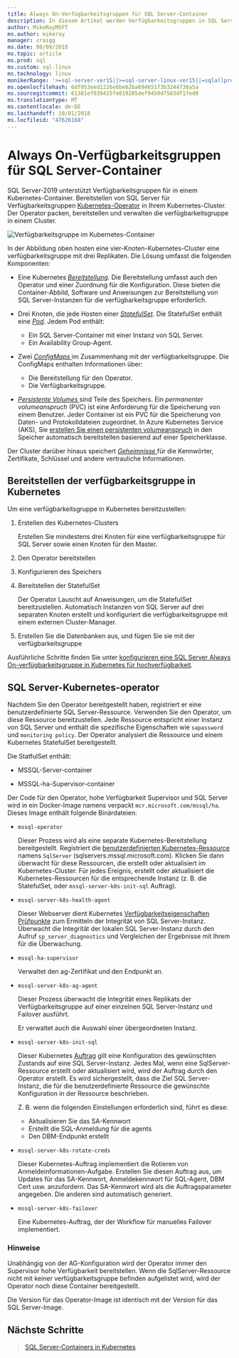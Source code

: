 ```yaml
---
title: Always On-Verfügbarkeitsgruppen für SQL Server-Container
description: In diesem Artikel werden Verfügbarkeitsgruppen in SQL Server-Containern
author: MikeRayMSFT
ms.author: mikeray
manager: craigg
ms.date: 08/09/2018
ms.topic: article
ms.prod: sql
ms.custom: sql-linux
ms.technology: linux
monikerRange: '>=sql-server-ver15||>=sql-server-linux-ver15||=sqlallproducts-allversions'
ms.openlocfilehash: 6df953eed1226e6be62ba694651f3b3244736a5a
ms.sourcegitcommit: 61381ef939415fe019285def9450d7583df1fed0
ms.translationtype: MT
ms.contentlocale: de-DE
ms.lasthandoff: 10/01/2018
ms.locfileid: "47626168"
---
```

# <a name="always-on-availability-groups-for-sql-server-containers"></a>Always On-Verfügbarkeitsgruppen für SQL Server-Container

SQL Server-2019 unterstützt Verfügbarkeitsgruppen für in einem Kubernetes-Container. Bereitstellen von SQL Server für Verfügbarkeitsgruppen [Kubernetes-Operator](http://coreos.com/blog/introducing-operators.html) in Ihrem Kubernetes-Cluster. Der Operator packen, bereitstellen und verwalten die verfügbarkeitsgruppe in einem Cluster.

![Verfügbarkeitsgruppe im Kubernetes-Container](media/tutorial-sql-server-ag-containers-kubernetes/KubernetesCluster.png)

In der Abbildung oben hosten eine vier-Knoten-Kubernetes-Cluster eine verfügbarkeitsgruppe mit drei Replikaten. Die Lösung umfasst die folgenden Komponenten:

* Eine Kubernetes [ *Bereitstellung*](http://kubernetes.io/docs/concepts/workloads/controllers/deployment/). Die Bereitstellung umfasst auch den Operator und einer Zuordnung für die Konfiguration. Diese bieten die Container-Abbild, Software und Anweisungen zur Bereitstellung von SQL Server-Instanzen für die verfügbarkeitsgruppe erforderlich.

* Drei Knoten, die jede Hosten einer [ *StatefulSet*](http://kubernetes.io/docs/concepts/workloads/controllers/statefulset/). Die StatefulSet enthält eine [ *Pod*](http://kubernetes.io/docs/concepts/workloads/pods/pod-overview/). Jedem Pod enthält:
  * Ein SQL Server-Container mit einer Instanz von SQL Server.
  * Ein Availability Group-Agent. 

* Zwei [ *ConfigMaps* ](http://kubernetes.io/docs/tasks/configure-pod-container/configure-pod-configmap/) im Zusammenhang mit der verfügbarkeitsgruppe. Die ConfigMaps enthalten Informationen über:
  * Die Bereitstellung für den Operator.
  * Die Verfügbarkeitsgruppe.

 * [*Persistente Volumes* ](http://kubernetes.io/docs/concepts/storage/persistent-volumes/) sind Teile des Speichers. Ein *permanenter volumeanspruch* (PVC) ist eine Anforderung für die Speicherung von einem Benutzer. Jeder Container ist ein PVC für die Speicherung von Daten- und Protokolldateien zugeordnet. In Azure Kubernetes Service (AKS), Sie [erstellen Sie einen persistenten volumeanspruch](http://docs.microsoft.com/azure/aks/azure-disks-dynamic-pv) in den Speicher automatisch bereitstellen basierend auf einer Speicherklasse.


Der Cluster darüber hinaus speichert [ *Geheimnisse* ](http://kubernetes.io/docs/concepts/configuration/secret/) für die Kennwörter, Zertifikate, Schlüssel und andere vertrauliche Informationen.

## <a name="deploy-the-availability-group-in-kubernetes"></a>Bereitstellen der verfügbarkeitsgruppe in Kubernetes

Um eine verfügbarkeitsgruppe in Kubernetes bereitzustellen:

1. Erstellen des Kubernetes-Clusters

   Erstellen Sie mindestens drei Knoten für eine verfügbarkeitsgruppe für SQL Server sowie einen Knoten für den Master.

1. Den Operator bereitstellen

1. Konfigurieren des Speichers

1. Bereitstellen der StatefulSet

   Der Operator Lauscht auf Anweisungen, um die StatefulSet bereitzustellen. Automatisch Instanzen von SQL Server auf drei separaten Knoten erstellt und konfiguriert die verfügbarkeitsgruppe mit einem externen Cluster-Manager.

1. Erstellen Sie die Datenbanken aus, und fügen Sie sie mit der verfügbarkeitsgruppe

Ausführliche Schritte finden Sie unter [konfigurieren eine SQL Server Always On-verfügbarkeitsgruppe in Kubernetes für hochverfügbarkeit](tutorial-sql-server-ag-kubernetes.md).

## <a name="sql-server-kubernetes-operator"></a>SQL Server-Kubernetes-operator

Nachdem Sie den Operator bereitgestellt haben, registriert er eine benutzerdefinierte SQL Server-Ressource. Verwenden Sie den Operator, um diese Ressource bereitzustellen.  Jede Ressource entspricht einer Instanz von SQL Server und enthält die spezifische Eigenschaften wie `sapassword` und `monitoring policy`. Der Operator analysiert die Ressource und einem Kubernetes StatefulSet bereitgestellt.

Die StatfulSet enthält:

* MSSQL-Server-container

* MSSQL-ha-Supervisor-container

Der Code für den Operator, hohe Verfügbarkeit Supervisor und SQL Server wird in ein Docker-Image namens verpackt `mcr.microsoft.com/mssql/ha`. Dieses Image enthält folgende Binärdateien:

* `mssql-operator`

    Dieser Prozess wird als eine separate Kubernetes-Bereitstellung bereitgestellt. Registriert die [benutzerdefinierten Kubernetes-Ressource](http://kubernetes.io/docs/concepts/extend-kubernetes/api-extension/custom-resources/) namens `SqlServer` (sqlservers.mssql.microsoft.com). Klicken Sie dann überwacht für diese Ressourcen, die erstellt oder aktualisiert im Kubernetes-Cluster. Für jedes Ereignis, erstellt oder aktualisiert die Kubernetes-Ressourcen für die entsprechende Instanz (z. B. die StatefulSet, oder `mssql-server-k8s-init-sql` Auftrag).

* `mssql-server-k8s-health-agent`

    Dieser Webserver dient Kubernetes [Verfügbarkeitseigenschaften Prüfpunkte](http://kubernetes.io/docs/tasks/configure-pod-container/configure-liveness-readiness-probes/) zum Ermitteln der Integrität von SQL Server-Instanz. Überwacht die Integrität der lokalen SQL Server-Instanz durch den Aufruf `sp_server_diagnostics` und Vergleichen der Ergebnisse mit Ihrem für die Überwachung.

* `mssql-ha-supervisor`

   Verwaltet den ag-Zertifikat und den Endpunkt an. 

* `mssql-server-k8s-ag-agent`
  
    Dieser Prozess überwacht die Integrität eines Replikats der Verfügbarkeitsgruppe auf einer einzelnen SQL Server-Instanz und Failover ausführt.

    Er verwaltet auch die Auswahl einer übergeordneten Instanz.

* `mssql-server-k8s-init-sql`
  
    Dieser Kubernetes [Auftrag](http://kubernetes.io/docs/concepts/workloads/controllers/jobs-run-to-completion/) gilt eine Konfiguration des gewünschten Zustands auf eine SQL Server-Instanz. Jedes Mal, wenn eine SqlServer-Ressource erstellt oder aktualisiert wird, wird der Auftrag durch den Operator erstellt. Es wird sichergestellt, dass die Ziel SQL Server-Instanz, die für die benutzerdefinierte Ressource die gewünschte Konfiguration in der Ressource beschrieben.

    Z. B. wenn die folgenden Einstellungen erforderlich sind, führt es diese:
  * Aktualisieren Sie das SA-Kennwort
  * Erstellt die SQL-Anmeldung für die agents
  * Den DBM-Endpunkt erstellt

* `mssql-server-k8s-rotate-creds`
  
    Dieser Kubernetes-Auftrag implementiert die Rotieren von Anmeldeinformationen-Aufgabe. Erstellen Sie diesen Auftrag aus, um Updates für das SA-Kennwort, Anmeldekennwort für SQL-Agent, DBM Cert usw. anzufordern. Das SA-Kennwort wird als die Auftragsparameter angegeben. Die anderen sind automatisch generiert.

* `mssql-server-k8s-failover`

   Eine Kubernetes-Auftrag, der der Workflow für manuelles Failover implementiert.

### <a name="notes"></a>Hinweise

Unabhängig von der AG-Konfiguration wird der Operator immer den Supervisor hohe Verfügbarkeit bereitstellen. Wenn die SqlServer-Ressource nicht mit keiner verfügbarkeitsgruppe befinden aufgelistet wird, wird der Operator noch diese Container bereitgestellt.

Die Version für das Operator-Image ist identisch mit der Version für das SQL Server-Image.

## <a name="next-steps"></a>Nächste Schritte

> [SQL Server-Containers in Kubernetes](tutorial-sql-server-containers-kubernetes.md)
